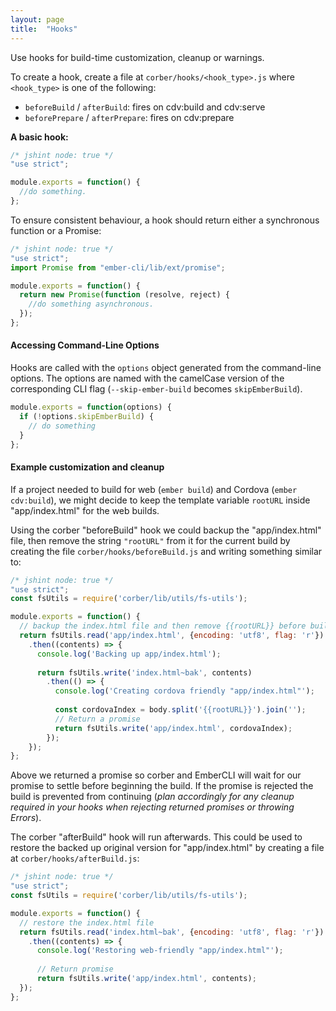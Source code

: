 ```yaml
---
layout: page
title:  "Hooks"
---
```


Use hooks for build-time customization, cleanup or warnings.

To create a hook, create a file at `corber/hooks/<hook_type>.js` where `<hook_type>` is one of the following:

* `beforeBuild` / `afterBuild`: fires on cdv:build and cdv:serve
* `beforePrepare` / `afterPrepare`: fires on cdv:prepare

**A basic hook:**

```js
/* jshint node: true */
"use strict";

module.exports = function() {
  //do something.
};
```

To ensure consistent behaviour, a hook should return either a synchronous function or a Promise:

```js
/* jshint node: true */
"use strict";
import Promise from "ember-cli/lib/ext/promise";

module.exports = function() {
  return new Promise(function (resolve, reject) {
    //do something asynchronous.
  });
};
```

#### Accessing Command-Line Options

Hooks are called with the `options` object generated from the command-line options. The options are named with the camelCase version of the corresponding CLI flag (`--skip-ember-build` becomes `skipEmberBuild`).

```js
module.exports = function(options) {
  if (!options.skipEmberBuild) {
    // do something
  }
};
```

#### Example customization and cleanup
If a project needed to build for web (`ember build`) and Cordova (`ember cdv:build`), we might decide to keep the template variable `rootURL` inside "app/index.html" for the web builds. 

Using the corber "beforeBuild" hook we could backup the "app/index.html" file, then remove the string `"rootURL"` from it for the current build by creating the file `corber/hooks/beforeBuild.js` and writing something similar to:

```javascript
/* jshint node: true */
"use strict";
const fsUtils = require('corber/lib/utils/fs-utils');

module.exports = function() {
  // backup the index.html file and then remove {{rootURL}} before build.
  return fsUtils.read('app/index.html', {encoding: 'utf8', flag: 'r'})
    .then((contents) => {
      console.log('Backing up app/index.html');
      
      return fsUtils.write('index.html~bak', contents)
        .then(() => {
          console.log('Creating cordova friendly "app/index.html"');
          
          const cordovaIndex = body.split('{{rootURL}}').join('');
          // Return a promise
          return fsUtils.write('app/index.html', cordovaIndex);
        });
    });
};
```

Above we returned a promise so corber and EmberCLI will wait for our promise to settle before beginning the build. If the promise is rejected the build is prevented from continuing (*plan accordingly for any cleanup required in your hooks when rejecting returned promises or throwing Errors*).

The corber "afterBuild" hook will run afterwards. This could be used to restore the backed up original version for "app/index.html" by creating a file at `corber/hooks/afterBuild.js`:

```javascript
/* jshint node: true */
"use strict";
const fsUtils = require('corber/lib/utils/fs-utils');

module.exports = function() {
  // restore the index.html file
  return fsUtils.read('index.html~bak', {encoding: 'utf8', flag: 'r'})
    .then((contents) => {
      console.log('Restoring web-friendly "app/index.html"');
    
      // Return promise
      return fsUtils.write('app/index.html', contents);
  });
};
```
